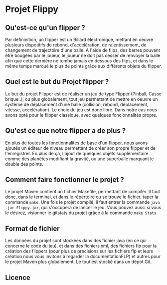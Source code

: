 # Projet Flippy


## Qu'est-ce qu'un flipper ?

Par défininition, un flipper est un Billard électronique, mettant en oeuvre plusieurs dispotitifs de rebond, d'accélération, de
ralentissement, de changement de trajectoire d'une balle. A l'aide de flips, des barres pouvant être bougées par le joueur, le joueur
ne doit pas cesser de renvoyer la balle afin que cette dernière ne tombe jamais en dessous des flips, et dans le même temps marqué
le plus de points grâce aux différents objets du flipper.

## Quel est le but du Projet flipper ?

Le but du projet Flipper est de réaliser un jeu de type Flipper (Pinball, Casse brique..), ou plus globalement, tout jeu permettant de mettre
en oeuvre un système de déplacement d'une balle (collision, rebond, déplacement, vitesse, accélération).
Le choix du jeu est donc libre. Dans notre cas nous avons opté pour le flipper classique, avec quelques foncionnalités propre.

## Qu'est ce que notre flipper a de plus ?

En plus de toutes les fonctionnalités de base d'un flipper, nous avons ajoutés un éditeur de niveau permettant de créer son propre flipper et
de l'enregistrer. En plus de ça, l'ajout de quelques objets supplémentaire comme des planètes modifiant la gravité, ou une superballe marquant
le double des points.

## Comment faire fonctionner le projet ?

Le projet Maven contient un fichier Makefile, permettant de compiler. Il faut donc, dans le terminal, et dans le répertoire ou se trouve le fichier,
taper la commande ```make```.
Une fois le projet compilé, il faut entrer la commande ```java -jar Flippy.jar```, qui s'occupera de lancer le jeu.
Vous pouvez aussi si vous le désirez, visionner le gitstats du projet grâce à la commande ```make Stats```

## Format de fichier

Les données du projet sont stockées dans des fichier java (en ce qui concerne le code du jeu), et dans des fichiers xml, des fichiers flp pour la création
des flippers (pour plus de précisions sur les fichiers flp et leurs création nous vous invitons à regarder la documentationFLP) et autres pour le projet Maven plus globalement. Le tout est stocké dans un dépot Git.

## Licence
